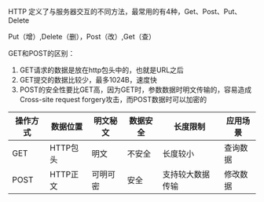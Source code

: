 HTTP 定义了与服务器交互的不同方法，最常用的有4种，Get、Post、Put、Delete

Put（增）,Delete（删），Post（改）,Get（查）

GET和POST的区别：

1. GET请求的数据是放在http包头中的，也就是URL之后
2. GET提交的数据比较少，最多1024B，速度快
3. POST的安全性要比GET高，因为GET时，参数数据时明文传输的，容易造成Cross-site request forgery攻击，而POST数据时可以加密的 


操作方式|数据位置|明文秘文|数据安全|长度限制|应用场景
-------|-------|-------|------|-------|----------------------------
GET    |HTTP包头|明文|不安全|长度较小|查询数据|
POST   |HTTP正文|可明可密|安全|支持较大数据传输|修改数据|